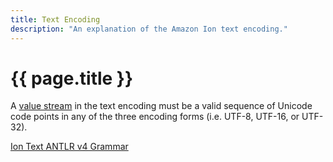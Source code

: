 ```yaml
---
title: Text Encoding
description: "An explanation of the Amazon Ion text encoding."
---
```


# {{ page.title }}

A [value stream](glossary.html#value_stream) in the text encoding must be a
valid sequence of Unicode code points in any of the three encoding forms
(i.e. UTF-8, UTF-16, or UTF-32).

[Ion Text ANTLR v4 Grammar](grammar/IonText.g4.txt)
